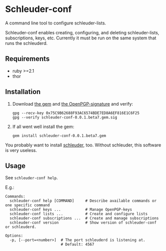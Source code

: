 Schleuder-conf
==============

A command line tool to configure schleuder-lists.

Schleuder-conf enables creating, configuring, and deleting schleuder-lists, subscriptions, keys, etc. Currently it must be run on the same system that runs the schleuderd.

Requirements
------------
* ruby  >=2.1
* thor

Installation
------------

1. Download [the gem](https://git.codecoop.org/schleuder/schleuder-conf/raw/master/gems/schleuder-conf-0.0.1.beta7.gem) and [the OpenPGP-signature](https://git.codecoop.org/schleuder/schleuder-conf/raw/master/gems/schleuder-conf-0.0.1.beta7.gem.sig) and verify:
   ```
   gpg --recv-key 0x75C9B62688F93AC6574BDE7ED8A6EF816E1C6F25
   gpg --verify schleuder-conf-0.0.1.beta7.gem.sig
   ```

2. If all went well install the gem:
   ```
   gem install schleuder-conf-0.0.1.beta7.gem
   ```

You probably want to install [schleuder](https://git.codecoop.org/schleuder/schleuder3), too. Without schleuder, this software is very useless.

Usage
-----
See `schleuder-conf help`.

E.g.:

    Commands:
      schleuder-conf help [COMMAND]     # Describe available commands or one specific command
      schleuder-conf keys ...           # Manage OpenPGP-keys
      schleuder-conf lists ...          # Create and configure lists
      schleuder-conf subscriptions ...  # Create and manage subscriptions
      schleuder-conf version            # Show version of schleuder-conf or schleuderd.

    Options:
      -p, [--port=<number>]  # The port schleuderd is listening at.
                             # Default: 4567

